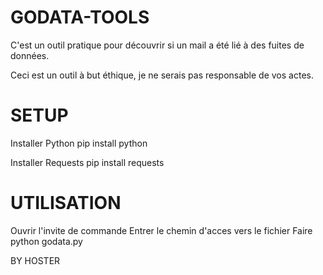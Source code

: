 # GODATA-TOOLS
C'est un outil pratique pour découvrir si un mail a été lié à des fuites de données.


Ceci est un outil à but éthique, je ne serais pas responsable de vos actes.



# SETUP

Installer Python
pip install python


Installer Requests
pip install requests


# UTILISATION

Ouvrir l'invite de commande 
Entrer le chemin d'acces vers le fichier 
Faire python godata.py






BY HOSTER

